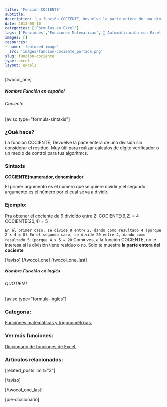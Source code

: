 ```yaml
---
title: 'Función COCIENTE'
subtitle: 
description: 'La función COCIENTE, Devuelve la parte entera de una división sin considerar el residuo.'
date: 2013-05-10
categories: ['Fórmulas en Excel']
tags: ['Funciones','Funciones Matemáticas','🤖 Automatización con Excel']
images: []
resources: 
- name: 'featured-image'
  src: 'images/funcion-cociente_portada.png'
slug: funcion-cociente
type: excel
layout: excel1
---
```


\[twocol\_one\]

##### Nombre Función en español

###### Cociente

\[aviso type="formula-sintaxis"\]

### ¿Qué hace?

La función COCIENTE, Devuelve la parte entera de una división sin considerar el residuo. Muy útil para realizar cálculos de dígito verificador o un medio de control para tus algoritmos.

### Sintaxis

**COCIENTE(**numerador, denominador**)**

El primer argumento es el número que se quiere dividir y el segundo argumento es el número por el cual se va a dividir.

### Ejemplo:

Pra obtener el cociente de 9 dividido entre 2: COCIENTE(9,2) = 4 COCIENTE(20,4) = 5

`En el primer caso, se divide 9 entre 2, dando como resultado 4 (porque 2 x 4 = 8) En el segundo caso, se divide 20 entre 4, dando como resultado 5 (porque 4 x 5 = 20` Como ves, a la función COCIENTE, no le interesa si la división tiene residuo o no. Solo te muestra **la parte entera del cociente**

\[/aviso\] \[/twocol\_one\] \[twocol\_one\_last\]

##### Nombre Función en inglés

###### QUOTIENT

\[aviso type="formula-ingles"\]

### Categoría:

[Funciones matemáticas y trigonométricas.](http://raymundoycaza.com/tag/funciones-matematicas "Funciones de Texto")

### Ver más funciones:

[Diccionario de funciones de Excel.](http://raymundoycaza.com/tag/diccionario-de-funciones/ "Diccionario de Funciones")

### Artículos relacionados:

\[related\_posts limit="3"\]

\[/aviso\]

\[/twocol\_one\_last\]

\[pie-diccionario\]
